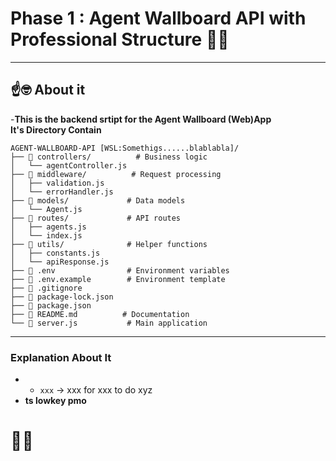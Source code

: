 # Phase 1 : Agent Wallboard API with Professional Structure 🥀💔
---

##  ☝️​🤓​ **About it**
  -**This is the backend srtipt for the Agent Wallboard (Web)App**    
  **It's Directory Contain**

```
AGENT-WALLBOARD-API [WSL:Somethigs......blablabla]/
├── 📁 controllers/          # Business logic
│   └── agentController.js   
├── 📁 middleware/          # Request processing
│   ├── validation.js       
│   └── errorHandler.js     
├── 📁 models/             # Data models  
│   └── Agent.js            
├── 📁 routes/             # API routes
│   ├── agents.js           
│   └── index.js            
├── 📁 utils/              # Helper functions
│   ├── constants.js        
│   └── apiResponse.js    
├── 📄 .env                # Environment variables
├── 📄 .env.example        # Environment template
├── 📄 .gitignore
├── 📄 package-lock.json
├── 📄 package.json
├── 📄 README.md          # Documentation
└── 📄 server.js           # Main application
```
---
### Explanation About It

- * `xxx` → xxx for xxx to do xyz 
- **ts lowkey pmo**
#     🥷🏿​






